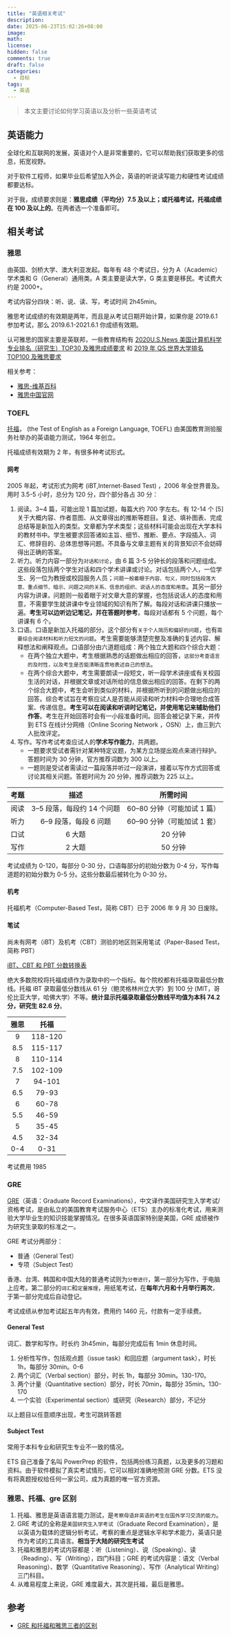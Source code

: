 ```yaml
---
title: "英语相关考试"
description:
date: 2025-06-23T15:02:26+08:00
image:
math:
license:
hidden: false
comments: true
draft: false
categories:
  - 目标
tags:
  - 英语
---
```


> 本文主要讨论如何学习英语以及分析一些英语考试

## 英语能力

全球化和互联网的发展，英语对个人是非常重要的，它可以帮助我们获取更多的信息，拓宽视野。

对于软件工程师，如果毕业后希望加入外企，英语的听说读写能力和硬性考试成绩都要达标。

对于我，成绩要求则是：**雅思成绩（平均分）7.5 及以上；或托福考试，托福成绩在 100 及以上的**。在两者选一个准备即可。

## 相关考试

### 雅思

由英国、剑桥大学、澳大利亚发起。每年有 48 个考试日，分为 A（Academic）学术类和 G（General）通用类。A 类主要是读大学，G 类主要是移民。考试费大约是 2000+。

考试内容分四块：听、说、读、写，考试时间 2h45min。

雅思考试成绩的有效期是两年，而且是从考试日期开始计算，如果你是 2019.6.1 参加考试，那么 2019.6.1-2021.6.1 你成绩有效期。

认可雅思的国家主要是英联邦，一些教育结构有 [2020U.S.News 美国计算机科学专业排名（研究生）TOP30 及雅思成绩要求](https://www.chinaielts.org/about_ielts/global_recognition_ranking/91335.shtml) 和 [2019 年 QS 世界大学排名 TOP100 及雅思要求](https://www.chinaielts.org/about_ielts/global_recognition_ranking/91324.shtml)

相关参考：

- [雅思-维基百科](https://zh.wikipedia.org/wiki/%E9%9B%85%E6%80%9D)
- [雅思中国官网](https://www.chinaielts.org/)

### TOEFL

[托福](https://zh.wikipedia.org/wiki/%E6%89%98%E7%A6%8F)， (the Test of English as a Foreign Language, TOEFL) 由美国教育测验服务社举办的英语能力测试，1964 年创立。

托福成绩有效期为 2 年，有很多种考试形式。

#### 网考

2005 年起，考试形式为网考 (iBT,Internet-Based Test) ，2006 年全世界普及。用时 3.5-5 小时，总分为 120 分，四个部分各占 30 分：

1. 阅读。3~4 篇，可能出现 1 篇加试题，每篇大约 700 字左右。有 12-14 个 [5] 关于大概内容、作者意图、从文章得出的推断等题目。复述、填补图表、完成总结等是新加入的类型。文章都为学术类型；这些材料可能会出现在大学本科的教材书中。学生被要求回答诸如主旨、细节、推断、要点、字段插入、词汇、修辞目的、总体思想等问题。不具备与文章主题有关的背景知识不会妨碍得出正确的答案。
2. 听力。听力内容一部分为`对话和讨论`，由 6 篇 3-5 分钟长的段落和问题组成。这些段落包括两个学生对话和四个学术讲课或讨论。对话包括两个人，一位学生、另一位为教授或校园服务人员；`问题一般着眼于内容、句义，同时包括段落大意、重点细节、暗示、问题之间的关系、信息的组织、说话人的态度和用意`。其另一部分内容为讲课，问题则一般着眼于对文章大意的掌握，也包括说话人的态度和用意，不需要学生就讲课中专业领域的知识有所了解。每段对话和讲课只播放一遍。**考生可以边听边记笔记，并在答题时参考**。每段对话都有 5 个问题，每个讲课有 6 个。
3. 口语。口语是新加入托福的部分。这个部分有`关于个人简历和偏好的问题`，也有`需要综合阅读材料和听力短文的问题`。考生需要能够清楚完整及准确的复述内容、解释想法和阐释观点。口语部分由六道题组成：两个独立大题和四个综合大题：
   - 在两个独立大题中，考生根据熟悉的话题做出相应的回答，`这部分考查语言的及时性，以及考生是否能清晰连贯地表述自己的想法`。
   - 在两个综合大题中，考生需要朗读一段短文，听一段学术讲座或有关校园生活的对话，并根据文章或对话所给的信息做出相应的回答。在剩下的两个综合大题中，考生会听到类似的材料，并根据所听到的问题做出相应的回答。综合考试旨在考察应试人是否能从阅读和听力材料中合理地合成答案、传递信息。**考生可以在阅读和听讲时记笔记，并使用笔记来辅助他们作答**。考生在开始回答时会有一小段准备时间。回答会被记录下来，并传到 ETS 在线计分网络（Online Scoring Network ，OSN）上，由三到六人批改评定。
4. 写作。写作考试考查应试人的**学术写作能力**，共两题。
   - 一题要求受试者需针对某种特定议题，为某方立场提出观点来进行辩护。答题时间为 30 分钟，官方推荐词数为 300 以上。
   - 一题则是受试者需读过一篇段落并听过一段演讲，接着以写作方式回答或讨论其相关问题。答题时间为 20 分钟，推荐词数为 225 以上。

| 考题 |            描述            |          所需时间           |
| :--: | :------------------------: | :-------------------------: |
| 阅读 | 3–5 段落，每段约 14 个问题 | 60–80 分钟（可能加试 1 篇） |
| 听力 |   6–9 段落，每段 6 问题    | 60–90 分钟（可能加试 1 套） |
| 口试 |           6 大题           |           20 分钟           |
| 写作 |           2 大题           |           50 分钟           |

考试成绩为 0-120，每部分 0-30 分，口语每部分的初始分数为 0-4 分，写作每道题的初始分数为 0-5 分。这些分数最后被转化为 0-30 分。

#### 机考

托福机考（Computer-Based Test，简称 CBT）已于 2006 年 9 月 30 日废除。

#### 笔试

尚未有网考（iBT）及机考（CBT）测验的地区则采用笔试（Paper-Based Test，简称 PBT）

[iBT、CBT 和 PBT 分数转换表](https://web.archive.org/web/20061116052324/http://www.ets.org/Media/Tests/TOEFL/pdf/TOEFL_iBT_Score_Comparison_Tables.pdf)

绝大多数院校将托福成绩作为录取中的一个指标。每个院校都有托福录取最低分数线。托福 iBT 录取最低分数线从 61 分（鲍灵格林州立大学）到 100 分 (MIT，哥伦比亚大学，哈佛大学）不等。**统计显示托福录取最低分数线平均值为本科 74.2 分，研究生 82.6 分**。

| 雅思 |  托福   |
| :--: | :-----: |
|  9   | 118-120 |
| 8.5  | 115-117 |
|  8   | 110-114 |
| 7.5  | 102-109 |
|  7   | 94-101  |
| 6.5  |  79-93  |
|  6   |  60-78  |
| 5.5  |  46-59  |
|  5   |  35-45  |
| 4.5  |  32-34  |
| 0-4  |  0-31   |

考试费用 1985

### GRE

[GRE](https://zh.wikipedia.org/wiki/GRE)（英语：Graduate Record Examinations），中文译作美国研究生入学考试/资格考试，是由私立的美国教育考试服务中心（ETS）主办的标准化考试，用来测验大学毕业生的知识技能掌握情况。在很多英语国家特别是美国，GRE 成绩被作为研究生录取的标准之一。

GRE 考试分两部分：

- 普通（General Test）
- 专项（Subject Test）

香港、台湾、韩国和中国大陆的普通考试则为`分卷进行`，第一部分为写作，于电脑上应考。第二部分的`词汇`和`定量推理`，用纸笔考试，在**每年六月和十月举行两次**，于第一部分完成后自动登记。

考试成绩从参加考试起五年内有效，费用约 1460 元，付款有一定手续费。

#### General Test

词汇、数学和写作。时长约 3h45min，每部分完成后有 1min 休息时间。

1. 分析性写作，包括观点题（issue task）和回应题（argument task），时长 1h，每部分 30min。0-6
2. 两个词汇（Verbal section）部分，时长 1h，每部分 30min。130-170。
3. 两个计量（Quantitative section）部分，时长 70min，每部分 35min。130-170
4. 一个实验（Experimental section）或研究（Research）部分，不记分

以上题目以任意顺序出现，考生可跳转答题

#### Subject Test

常用于本科专业和研究生专业不一致的情况。

ETS 自己准备了名叫 PowerPrep 的软件，包括两份练习真题，以及更多的习题和资料。由于软件模拟了真实考试情形，它可以相对准确地预测 GRE 分数。ETS 没有将真题授权给任何一家公司，成为真题的唯一官方资源。

### 雅思、托福、gre 区别

1. 托福、雅思是英语语言能力测试，是`考察母语非英语的考生在国外学习交流的能力`。
2. GRE 考试的全称是`美国研究生入学考试`（Graduate Record Examination），是以英语为载体的逻辑分析考试，考察的重点是逻辑水平和学术能力，英语只是作为考试的工具语言。**相当于大陆的研究生考试**
3. 托福和雅思的考试内容都是：听（Listening）、说（Speaking）、读（Reading）、写（Writing），四门科目；GRE 的考试内容是：语文（Verbal Reasoning）、数学（Quantitative Reasoning）、写作（Analytical Writing）三门科目。
4. 从难易程度上来说，GRE 难度最大，其次是托福，最后是雅思。

## 参考

- [GRE 和托福和雅思三者的区别](https://www.eol.cn/waiyu/news/20240830252979.html)
